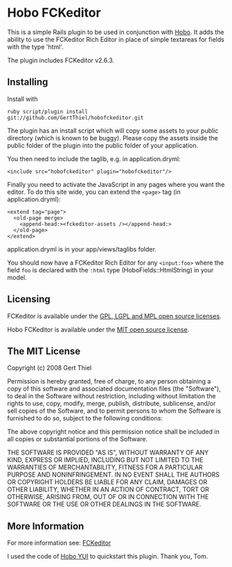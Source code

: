 # Hobo FCKeditor

This is a simple Rails plugin to be used in conjunction with [Hobo](http://hobocentral.net). It adds the ability to use the FCKeditor Rich Editor in place of simple textareas for fields with the type 'html'.

The plugin includes FCKeditor v2.6.3.


## Installing

Install with

    ruby script/plugin install git://github.com/GertThiel/hobofckeditor.git
    
The plugin has an install script which will copy some assets to your public directory (which is known to be buggy).
Please copy the assets inside the public folder of the plugin into the public folder of your application.

You then need to include the taglib, e.g. in application.dryml:

    <include src="hobofckeditor" plugin="hobofckeditor"/>

Finally you need to activate the JavaScript in any pages where you want the editor. To do this site wide, you can extend the `<page>` tag (in application.dryml):
    
    <extend tag="page">
      <old-page merge>
        <append-head:><fckeditor-assets /></append-head:>
      </old-page>
    </extend>

application.dryml is in your app/views/taglibs folder.
    
You should now have a FCKeditor Rich Editor for any `<input:foo>` where the field `foo` is declared with the `:html` type (HoboFields::HtmlString) in your model.


## Licensing

FCKeditor is available under the [GPL, LGPL and MPL open source licenses](http://www.fckeditor.net/license).

Hobo FCKeditor is available under the [MIT open source license](http://www.opensource.org/licenses/mit-license.php).


## The MIT License

Copyright (c) 2008 Gert Thiel

Permission is hereby granted, free of charge, to any person obtaining a copy
of this software and associated documentation files (the "Software"), to deal
in the Software without restriction, including without limitation the rights
to use, copy, modify, merge, publish, distribute, sublicense, and/or sell
copies of the Software, and to permit persons to whom the Software is
furnished to do so, subject to the following conditions:

The above copyright notice and this permission notice shall be included in
all copies or substantial portions of the Software.

THE SOFTWARE IS PROVIDED "AS IS", WITHOUT WARRANTY OF ANY KIND, EXPRESS OR
IMPLIED, INCLUDING BUT NOT LIMITED TO THE WARRANTIES OF MERCHANTABILITY,
FITNESS FOR A PARTICULAR PURPOSE AND NONINFRINGEMENT. IN NO EVENT SHALL THE
AUTHORS OR COPYRIGHT HOLDERS BE LIABLE FOR ANY CLAIM, DAMAGES OR OTHER
LIABILITY, WHETHER IN AN ACTION OF CONTRACT, TORT OR OTHERWISE, ARISING FROM,
OUT OF OR IN CONNECTION WITH THE SOFTWARE OR THE USE OR OTHER DEALINGS IN
THE SOFTWARE.


## More Information

For more information see: [FCKeditor](http://www.fckeditor.net/)

I used the code of [Hobo YUI](http://github.com/tablatom/hoboyui/) to quickstart this plugin. Thank you, Tom.
